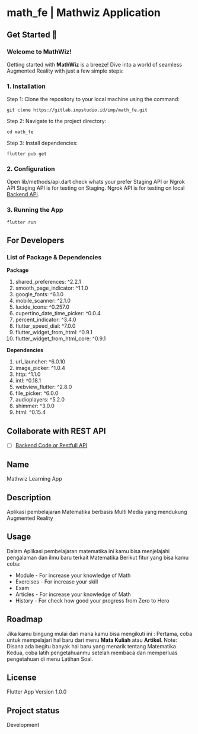 # math_fe | Mathwiz Application



## Get Started 🚀
### Welcome to **MathWiz**!

Getting started with **MathWiz** is a breeze! Dive into a world of seamless Augmented Reality with just a few simple steps:

### 1. Installation
Step 1: Clone the repository to your local machine using the command:
```
git clone https://gitlab.impstudio.id/imp/math_fe.git
```

Step 2: Navigate to the project directory:
```
cd math_fe
```
Step 3: Install dependencies:   
```
flutter pub get
```

### 2. Configuration
Open lib/methods/api.dart
check whats your prefer  Staging API or Ngrok API
Staging API is for testing on Staging.
Ngrok API is for testing on local [Backend APi](https://gitlab.impstudio.id/imp/math_be).

### 3. Running the App
```
flutter run
```


## For Developers
### List of Package & Dependencies

**Package**
1. shared_preferences: ^2.2.1
2. smooth_page_indicator: ^1.1.0
3. google_fonts: ^6.1.0
4. mobile_scanner: ^2.1.0
5. lucide_icons: ^0.257.0
6. cupertino_date_time_picker: ^0.0.4
7. percent_indicator: ^3.4.0
8. flutter_speed_dial: ^7.0.0
9. flutter_widget_from_html: ^0.9.1
10. flutter_widget_from_html_core: ^0.9.1

**Dependencies**
1. url_launcher: ^6.0.10
2. image_picker: ^1.0.4
3. http: ^1.1.0
4. intl: ^0.18.1
5. webview_flutter: ^2.8.0
6. file_picker: ^6.0.0
7. audioplayers: ^5.2.0
8. shimmer: ^3.0.0
9. html: ^0.15.4

## Collaborate with REST API

- [ ] [Backend Code or Restfull API](https://gitlab.impstudio.id/imp/math_be)

## Name
Mathwiz Learning App

## Description
Aplikasi pembelajaran Matematika berbasis Multi Media yang mendukung Augmented Reality

## Usage
Dalam Aplikasi pembelajaran matematika ini kamu bisa menjelajahi pengalaman dan ilmu baru terkait Matematika
Berikut fitur yang bisa kamu coba:
- Module - For increase your knowledge of Math
- Exercises - For increase your skill
- Exam 
- Articles - For increase your knowledge of Math
- History - For check how good your progress from Zero to Hero

## Roadmap
Jika kamu bingung mulai dari mana kamu bisa mengikuti ini :
Pertama, coba untuk mempelajari hal baru dari menu **Mata Kuliah** atau **Artikel**.
Note: Disana ada begitu banyak hal baru yang menarik tentang Matematika
Kedua, coba latih pengetahuanmu setelah membaca dan memperluas pengetahuan di menu Latihan Soal.

## License
Flutter App Version
1.0.0

## Project status
Development